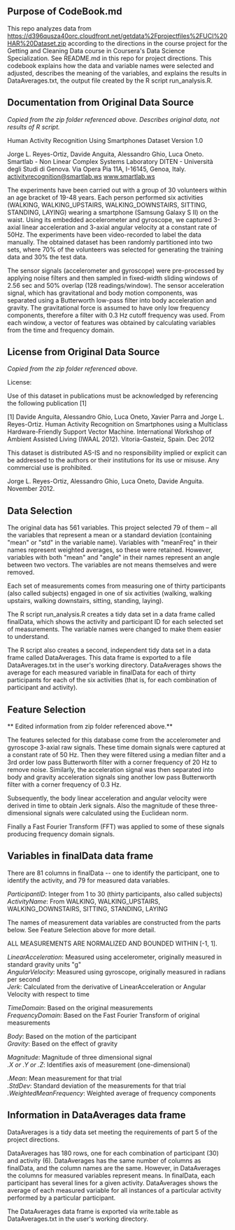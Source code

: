 
## Purpose of CodeBook.md
This repo analyzes data from https://d396qusza40orc.cloudfront.net/getdata%2Fprojectfiles%2FUCI%20HAR%20Dataset.zip according to the directions in the course project for the Getting and Cleaning Data course in Coursera's Data Science Specialization.  See README.md in this repo for project directions.  This codebook explains how the data and variable names were selected and adjusted, describes the meaning of the variables, and explains the results in DataAverages.txt, the output file created by the R script run_analysis.R.

## Documentation from Original Data Source
*Copied from the zip folder referenced above.
Describes original data, not results of R script.*

Human Activity Recognition Using Smartphones Dataset
Version 1.0

Jorge L. Reyes-Ortiz, Davide Anguita, Alessandro Ghio, Luca Oneto.
Smartlab - Non Linear Complex Systems Laboratory
DITEN - Università degli Studi di Genova.
Via Opera Pia 11A, I-16145, Genoa, Italy.
activityrecognition@smartlab.ws
www.smartlab.ws

The experiments have been carried out with a group of 30 volunteers within an age bracket of 19-48 years. Each person performed six activities (WALKING, WALKING_UPSTAIRS, WALKING_DOWNSTAIRS, SITTING, STANDING, LAYING) wearing a smartphone (Samsung Galaxy S II) on the waist. Using its embedded accelerometer and gyroscope, we captured 3-axial linear acceleration and 3-axial angular velocity at a constant rate of 50Hz. The experiments have been video-recorded to label the data manually. The obtained dataset has been randomly partitioned into two sets, where 70% of the volunteers was selected for generating the training data and 30% the test data.

The sensor signals (accelerometer and gyroscope) were pre-processed by applying noise filters and then sampled in fixed-width sliding windows of 2.56 sec and 50% overlap (128 readings/window). The sensor acceleration signal, which has gravitational and body motion components, was separated using a Butterworth low-pass filter into body acceleration and gravity. The gravitational force is assumed to have only low frequency components, therefore a filter with 0.3 Hz cutoff frequency was used. From each window, a vector of features was obtained by calculating variables from the time and frequency domain.

## License from Original Data Source
*Copied from the zip folder referenced above.*

License:

Use of this dataset in publications must be acknowledged by referencing the following publication [1]

[1] Davide Anguita, Alessandro Ghio, Luca Oneto, Xavier Parra and Jorge L. Reyes-Ortiz. Human Activity Recognition on Smartphones using a Multiclass Hardware-Friendly Support Vector Machine. International Workshop of Ambient Assisted Living (IWAAL 2012). Vitoria-Gasteiz, Spain. Dec 2012

This dataset is distributed AS-IS and no responsibility implied or explicit can be addressed to the authors or their institutions for its use or misuse. Any commercial use is prohibited.

Jorge L. Reyes-Ortiz, Alessandro Ghio, Luca Oneto, Davide Anguita. November 2012.

## Data Selection
The original data has 561 variables.  This project selected 79 of them – all the variables that represent a mean or a standard deviation (containing "mean" or "std" in the variable name).  Variables with "meanFreq" in their names represent weighted averages, so these were retained.  However, variables with both "mean" and "angle" in their names represent an angle between two vectors.  The variables are not means themselves and were removed.  

Each set of measurements comes from measuring one of thirty participants (also called subjects) engaged in one of six activities (walking, walking upstairs, walking downstairs, sitting, standing, laying).  

The R script run_analysis.R creates a tidy data set in a data frame called finalData, which shows the activity and participant ID for each selected set of measurements.  The variable names were changed to make them easier to understand.

The R script also creates a second, independent tidy data set in a data frame called DataAverages.  This data frame is exported to a file DataAverages.txt in the user's working directory.  DataAverages shows the average for each measured variable in finalData for each of thirty participants for each of the six activities (that is, for each combination of participant and activity).

## Feature Selection
** Edited information from zip folder referenced above.**

The features selected for this database come from the accelerometer and gyroscope 3-axial raw signals. These time domain signals were captured at a constant rate of 50 Hz. Then they were filtered using a median filter and a 3rd order low pass Butterworth filter with a corner frequency of 20 Hz to remove noise. Similarly, the acceleration signal was then separated into body and gravity acceleration signals sing another low pass Butterworth filter with a corner frequency of 0.3 Hz.

Subsequently, the body linear acceleration and angular velocity were derived in time to obtain Jerk signals. Also the magnitude of these three-dimensional signals were calculated using the Euclidean norm.

Finally a Fast Fourier Transform (FFT) was applied to some of these signals producing frequency domain signals.

## Variables in finalData data frame
There are 81 columns in finalData -- one to identify the participant, one to identify the activity, and 79 for measured data variables.

*ParticipantID*: Integer from 1 to 30 (thirty participants, also called subjects)   
*ActivityName*: From WALKING, WALKING_UPSTAIRS, WALKING_DOWNSTAIRS, SITTING, STANDING, LAYING

The names of measurement data variables are constructed from the parts below.  See Feature Selection above for more detail.

ALL MEASUREMENTS ARE NORMALIZED AND BOUNDED WITHIN [-1, 1].

*LinearAcceleration*: Measured using accelerometer, originally measured in standard gravity units "g"  
*AngularVelocity*: Measured using gyroscope, originally measured in radians per second  
*Jerk*: Calculated from the derivative of LinearAcceleration or Angular Velocity with respect to time

*TimeDomain*: Based on the original measurements  
*FrequencyDomain*: Based on the Fast Fourier Transform of original measurements

*Body*: Based on the motion of the participant  
*Gravity*: Based on the effect of gravity

*Magnitude*: Magnitude of three dimensional signal  
*.X or .Y or .Z*: Identifies axis of measurement (one-dimensional)

*.Mean*: Mean measurement for that trial  
*.StdDev*: Standard deviation of the measurements for that trial  
*.WeightedMeanFrequency*: Weighted average of frequency components

## Information in DataAverages data frame

DataAverages is a tidy data set meeting the requirements of part 5 of the project directions.

DataAverages has 180 rows, one for each combination of participant (30) and activity (6).  DataAverages has the same number of columns as finalData, and the column names are the same.  However, in DataAverages the columns for measured variables represent means.  In finalData, each participant has several lines for a given activity.  DataAverages shows the average of each measured variable for all instances of a particular activity performed by a particular participant.   

The DataAverages data frame is exported via write.table as DataAverages.txt in the user's working directory.
